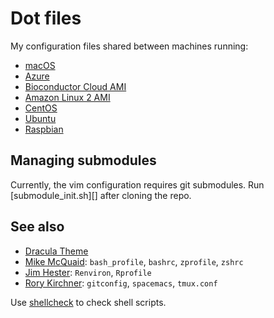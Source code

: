 # Dot files

My configuration files shared between machines running:

- [macOS](https://www.apple.com/macos/)
- [Azure](https://azure.microsoft.com/)
- [Bioconductor Cloud AMI](https://www.bioconductor.org/help/bioconductor-cloud-ami/)
- [Amazon Linux 2 AMI](https://aws.amazon.com/amazon-linux-2/)
- [CentOS](https://www.centos.org/)
- [Ubuntu](https://www.ubuntu.com/)
- [Raspbian](https://www.raspbian.org/)

## Managing submodules

Currently, the vim configuration requires git submodules.
Run [submodule_init.sh][] after cloning the repo.

## See also

- [Dracula Theme](https://draculatheme.com/)
- [Mike McQuaid](https://github.com/MikeMcQuaid/dotfiles):
  `bash_profile`, `bashrc`, `zprofile`, `zshrc`
- [Jim Hester](https://github.com/jimhester/dotfiles):
  `Renviron`, `Rprofile`
- [Rory Kirchner](https://github.com/roryk/dotfiles):
  `gitconfig`, `spacemacs`, `tmux.conf`

Use [shellcheck](https://www.shellcheck.net/) to check shell scripts.
